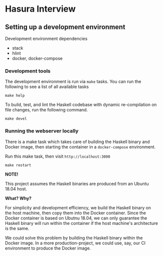 # Hasura Interview

## Setting up a development environment

Development environment dependencies
- stack
- hlint
- docker, docker-compose

### Development tools

The development environment is run via `make` tasks. You can run the following
to see a list of all available tasks

```
make help
```

To build, test, and lint the Haskell codebase with dynamic re-compilation on file
changes, run the following command.

```
make devel
```

### Running the webserver locally

There is a make task which takes care of building the Haskell binary and
Docker image, then starting the container in a `docker-compose` environment.

Run this make task, then visit `http://localhost:3000`

```
make restart
```

**NOTE!**

This project assumes the Haskell binaries are produced from an Ubuntu 18.04 host.

**What? Why?**

For simplicity and development efficiency, we build the Haskell binary on the
host machine, then copy them into the Docker container. Since the Docker
container is based on Ubutnu 18.04, we can only guarantee the Haskell binary
will run within the container if the host machine's architecture is the same.

We could solve this problem by building the Haskell binary within the Docker
image. In a more production-project, we could use, say, our CI environment to
produce the Docker image.
